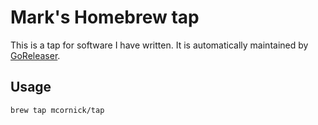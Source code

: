 # Mark's Homebrew tap

This is a tap for software I have written. It is automatically maintained by [GoReleaser](https://goreleaser.com/).

## Usage

```
brew tap mcornick/tap
```
